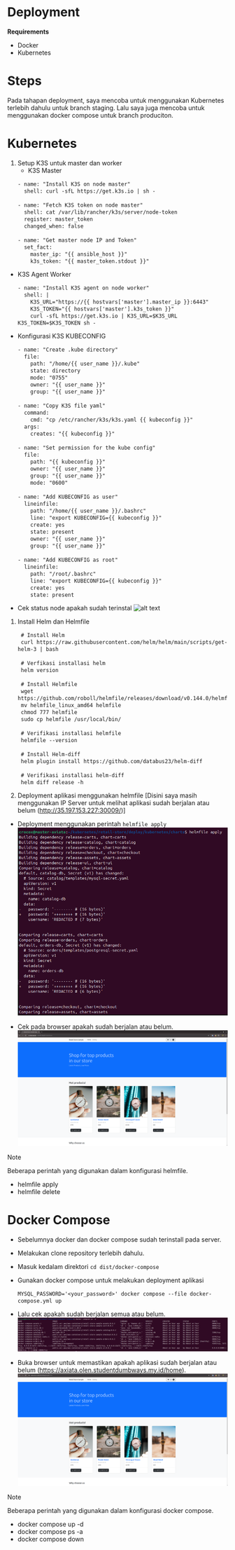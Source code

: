 # Deployment

**Requirements**
- Docker
- Kubernetes


# Steps

Pada tahapan deployment, saya mencoba untuk menggunakan Kubernetes terlebih dahulu untuk branch staging. Lalu saya juga mencoba untuk menggunakan docker compose untuk branch produciton.

# Kubernetes

1. Setup K3S untuk master dan worker
   - K3S Master
    ```
    - name: "Install K3S on node master"
      shell: curl -sfL https://get.k3s.io | sh -

    - name: "Fetch K3S token on node master"
      shell: cat /var/lib/rancher/k3s/server/node-token
      register: master_token
      changed_when: false

    - name: "Get master node IP and Token"
      set_fact:
        master_ip: "{{ ansible_host }}"
        k3s_token: "{{ master_token.stdout }}"
    ```
  
  - K3S Agent Worker
    ```
    - name: "Install K3S agent on node worker"
      shell: |
        K3S_URL="https://{{ hostvars['master'].master_ip }}:6443"
        K3S_TOKEN="{{ hostvars['master'].k3s_token }}"
        curl -sfL https://get.k3s.io | K3S_URL=$K3S_URL K3S_TOKEN=$K3S_TOKEN sh -
    ```

  - Konfigurasi K3S KUBECONFIG
    ```
    - name: "Create .kube directory"
      file:
        path: "/home/{{ user_name }}/.kube"
        state: directory
        mode: "0755"
        owner: "{{ user_name }}"
        group: "{{ user_name }}"

    - name: "Copy K3S file yaml"
      command:
        cmd: "cp /etc/rancher/k3s/k3s.yaml {{ kubeconfig }}"
      args:
        creates: "{{ kubeconfig }}"

    - name: "Set permission for the kube config"
      file:
        path: "{{ kubeconfig }}"
        owner: "{{ user_name }}"
        group: "{{ user_name }}"
        mode: "0600"

    - name: "Add KUBECONFIG as user"
      lineinfile:
        path: "/home/{{ user_name }}/.bashrc"
        line: "export KUBECONFIG={{ kubeconfig }}"
        create: yes
        state: present
        owner: "{{ user_name }}"
        group: "{{ user_name }}"

    - name: "Add KUBECONFIG as root"
      lineinfile:
        path: "/root/.bashrc"
        line: "export KUBECONFIG={{ kubeconfig }}"
        create: yes
        state: present
    ```

  - Cek status node apakah sudah terinstal
  ![alt text](https://github.com/lawrence-olen/Test-Axiata/blob/master/3.%20Deployment/images/axiata8.png.png?raw=true)


1. Install Helm dan Helmfile

   ```
    # Install Helm
    curl https://raw.githubusercontent.com/helm/helm/main/scripts/get-helm-3 | bash

    # Verfikasi installasi helm
    helm version

    # Install Helmfile
    wget https://github.com/roboll/helmfile/releases/download/v0.144.0/helmfile_linux_amd64
    mv helmfile_linux_amd64 helmfile
    chmod 777 helmfile
    sudo cp helmfile /usr/local/bin/

    # Verifikasi installasi helmfile
    helmfile --version

    # Install Helm-diff
    helm plugin install https://github.com/databus23/helm-diff

    # Verifikasi installasi helm-diff
    helm diff release -h
   ```

2. Deployment aplikasi menggunakan helmfile [Disini saya masih menggunakan IP Server untuk melihat aplikasi sudah berjalan atau belum (http://35.197.153.227:30009/)]

- Deployment menggunakan perintah ``` helmfile apply ```
![alt text](https://github.com/lawrence-olen/Test-Axiata/blob/master/3.%20Deployment/images/axiata9.png?raw=true)

- Cek pada browser apakah sudah berjalan atau belum.
![alt text](https://github.com/lawrence-olen/Test-Axiata/blob/master/3.%20Deployment/images/axiata10.png?raw=true)


> [!NOTE]
> Beberapa perintah yang digunakan dalam konfigurasi helmfile.
> - helmfile apply
> - helmfile delete


# Docker Compose

- Sebelumnya docker dan docker compose sudah terinstall pada server.

- Melakukan clone repository terlebih dahulu.

- Masuk kedalam direktori ``` cd dist/docker-compose ```

- Gunakan docker compose untuk melakukan deployment aplikasi
  ```
  MYSQL_PASSWORD='<your_password>' docker compose --file docker-compose.yml up
  ```

- Lalu cek apakah sudah berjalan semua atau belum.
![alt text](https://github.com/lawrence-olen/Test-Axiata/blob/master/3.%20Deployment/images/axiata11.png?raw=true)

- Buka browser untuk memastikan apakah aplikasi sudah berjalan atau belum (https://axiata.olen.studentdumbways.my.id/home).
![alt text](https://github.com/lawrence-olen/Test-Axiata/blob/master/3.%20Deployment/images/axiata12.png?raw=true)


> [!NOTE]
> Beberapa perintah yang digunakan dalam konfigurasi docker compose.
> - docker compose up -d
> - docker compose ps -a
> - docker compose down